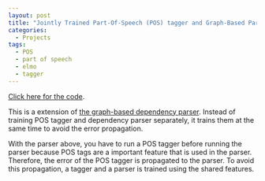 ```yaml
---
layout: post
title: "Jointly Trained Part-Of-Speech (POS) tagger and Graph-Based Parser"
categories:
  - Projects
tags:
  - POS
  - part of speech
  - elmo
  - tagger
---
```


[Click here for the code](https://github.com/kazzyabe/Joint_POS_PARSE).

This is a extension of [the graph-based dependency parser](/hydeout/project/2021/01/13/project-graph.html). Instead of training POS tagger and dependency parser separately, it trains them at the same time to avoid the error propagation. 

With the parser above, you have to run a POS tagger before running the parser because POS tags are a important feature that is used in the parser. Therefore, the error of the POS tagger is propagated to the parser. To avoid this propagation, a tagger and a parser is trained using the shared features.